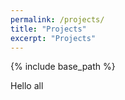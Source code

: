 ```yaml
---
permalink: /projects/
title: "Projects"
excerpt: "Projects"
---
```


{% include base_path %}

Hello all
